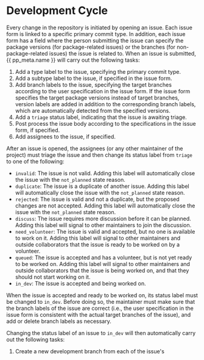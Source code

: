 # Development Cycle

Every change in the repository is initiated by opening an issue.
Each issue form is linked to a specific primary commit type.
In addition, each issue form has a field where the person submitting the issue can specify
the package versions (for package-related issues) or the branches (for non-package-related issues)
the issue is related to.
When an issue is submitted, {{ pp_meta.name }} will carry out the following tasks:
1. Add a type label to the issue, specifying the primary commit type.
2. Add a subtype label to the issue, if specified in the issue form.
3. Add branch labels to the issue, specifying the target branches according to the user specification
   in the issue form. If the issue form specifies the target package versions instead of target branches,
   version labels are added in addition to the corresponding branch labels,
   which are automatically detected from the specified versions.
4. Add a `triage` status label, indicating that the issue is awaiting triage.
5. Post process the issue body according to the specifications in the issue form, if specified.
6. Add assignees to the issue, if specified.

After an issue is opened, the assignees (or any other maintainer of the project) must triage the issue
and then change its status label from `triage` to one of the following:
- `invalid`: The issue is not valid. Adding this label will automatically close the issue with
  the `not_planned` state reason.
- `duplicate`: The issue is a duplicate of another issue. Adding this label will automatically close
  the issue with the `not_planned` state reason.
- `rejected`: The issue is valid and not a duplicate, but the proposed changes are not accepted.
  Adding this label will automatically close the issue with the `not_planned` state reason.
- `discuss`: The issue requires more discussion before it can be planned.
  Adding this label will signal to other maintainers to join the discussion.
- `need_volunteer`: The issue is valid and accepted, but no one is available to work on it.
  Adding this label will signal to other maintainers and outside collaborators that the issue is ready
  to be worked on by a volunteer.
- `queued`: The issue is accepted and has a volunteer, but is not yet ready to be worked on.
  Adding this label will signal to other maintainers and outside collaborators that the issue is being
  worked on, and that they should not start working on it.
- `in_dev`: The issue is accepted and being worked on.

When the issue is accepted and ready to be worked on, its status label must be changed to `in_dev`.
Before doing so, the maintainer must make sure that the branch labels of the issue are correct (i.e.,
the user specification in the issue form is consistent with the actual target branches of the issue),
and add or delete branch labels as necessary.

Changing the status label of an issue to `in_dev` will then automatically carry out the following tasks:
1. Create a new development branch from each of the issue's
